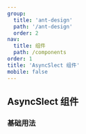 ```yaml
---
group:
  title: 'ant-design'
  path: '/ant-design'
  order: 2
nav:
  title: 组件
  path: /components
order: 1
title: 'AsyncSlect 组件'
mobile: false
---
```


## AsyncSlect 组件

### 基础用法

<code src="./demos/demo1.tsx" />
